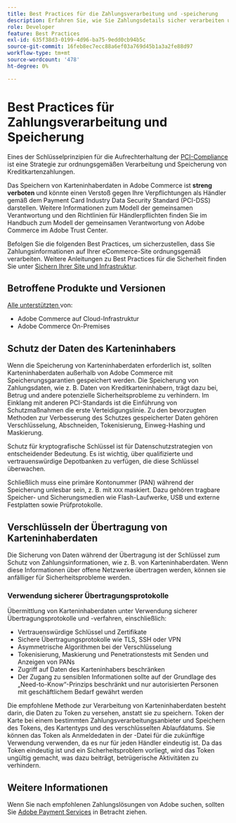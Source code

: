 ```yaml
---
title: Best Practices für die Zahlungsverarbeitung und -speicherung
description: Erfahren Sie, wie Sie Zahlungsdetails sicher verarbeiten und speichern
role: Developer
feature: Best Practices
exl-id: 635f38d3-0199-4d96-ba75-9edd0cb94b5c
source-git-commit: 16feb8ec7ecc88a6ef03a769d45b1a3a2fe88d97
workflow-type: tm+mt
source-wordcount: '478'
ht-degree: 0%

---
```


# Best Practices für Zahlungsverarbeitung und Speicherung

Eines der Schlüsselprinzipien für die Aufrechterhaltung der [PCI-Compliance](https://experienceleague.adobe.com/docs/commerce-admin/start/compliance/payments/compliance-pci.html) ist eine Strategie zur ordnungsgemäßen Verarbeitung und Speicherung von Kreditkartenzahlungen.

Das Speichern von Karteninhaberdaten in Adobe Commerce ist **streng verboten** und könnte einen Verstoß gegen Ihre Verpflichtungen als Händler gemäß dem Payment Card Industry Data Security Standard (PCI-DSS) darstellen. Weitere Informationen zum Modell der gemeinsamen Verantwortung und den Richtlinien für Händlerpflichten finden Sie im Handbuch zum Modell der gemeinsamen Verantwortung von Adobe Commerce [](https://www.adobe.com/content/dam/cc/en/trust-center/ungated/whitepapers/experience-cloud/adobe-commerce-shared-responsibilities-guide.pdf) im Adobe Trust Center.

Befolgen Sie die folgenden Best Practices, um sicherzustellen, dass Sie Zahlungsinformationen auf Ihrer eCommerce-Site ordnungsgemäß verarbeiten. Weitere Anleitungen zu Best Practices für die Sicherheit finden Sie unter [Sichern Ihrer Site und Infrastruktur](../launch/security-best-practices.md).

## Betroffene Produkte und Versionen

[Alle unterstützten ](../../../release/versions.md) von:

* Adobe Commerce auf Cloud-Infrastruktur
* Adobe Commerce On-Premises

## Schutz der Daten des Karteninhabers

Wenn die Speicherung von Karteninhaberdaten erforderlich ist, sollten Karteninhaberdaten außerhalb von Adobe Commerce mit Speicherungsgarantien gespeichert werden. Die Speicherung von Zahlungsdaten, wie z. B. Daten von Kreditkarteninhabern, trägt dazu bei, Betrug und andere potenzielle Sicherheitsprobleme zu verhindern. Im Einklang mit anderen PCI-Standards ist die Einführung von Schutzmaßnahmen die erste Verteidigungslinie. Zu den bevorzugten Methoden zur Verbesserung des Schutzes gespeicherter Daten gehören Verschlüsselung, Abschneiden, Tokenisierung, Einweg-Hashing und Maskierung.

Schutz für kryptografische Schlüssel ist für Datenschutzstrategien von entscheidender Bedeutung. Es ist wichtig, über qualifizierte und vertrauenswürdige Depotbanken zu verfügen, die diese Schlüssel überwachen.

Schließlich muss eine primäre Kontonummer (PAN) während der Speicherung unlesbar sein, z. B. mit `XXX` maskiert. Dazu gehören tragbare Speicher- und Sicherungsmedien wie Flash-Laufwerke, USB und externe Festplatten sowie Prüfprotokolle.

## Verschlüsseln der Übertragung von Karteninhaberdaten

Die Sicherung von Daten während der Übertragung ist der Schlüssel zum Schutz von Zahlungsinformationen, wie z. B. von Karteninhaberdaten. Wenn diese Informationen über offene Netzwerke übertragen werden, können sie anfälliger für Sicherheitsprobleme werden.

### Verwendung sicherer Übertragungsprotokolle

Übermittlung von Karteninhaberdaten unter Verwendung sicherer Übertragungsprotokolle und -verfahren, einschließlich:

* Vertrauenswürdige Schlüssel und Zertifikate
* Sichere Übertragungsprotokolle wie TLS, SSH oder VPN
* Asymmetrische Algorithmen bei der Verschlüsselung
* Tokenisierung, Maskierung und Penetrationstests mit Senden und Anzeigen von PANs
* Zugriff auf Daten des Karteninhabers beschränken
* Der Zugang zu sensiblen Informationen sollte auf der Grundlage des „Need-to-Know“-Prinzips beschränkt und nur autorisierten Personen mit geschäftlichem Bedarf gewährt werden

Die empfohlene Methode zur Verarbeitung von Karteninhaberdaten besteht darin, die Daten zu Token zu versehen, anstatt sie zu speichern. Token der Karte bei einem bestimmten Zahlungsverarbeitungsanbieter und Speichern des Tokens, des Kartentyps und des verschlüsselten Ablaufdatums. Sie können das Token als Anmeldedaten in der -Datei für die zukünftige Verwendung verwenden, da es nur für jeden Händler eindeutig ist. Da das Token eindeutig ist und ein Sicherheitsproblem vorliegt, wird das Token ungültig gemacht, was dazu beiträgt, betrügerische Aktivitäten zu verhindern.

## Weitere Informationen

Wenn Sie nach empfohlenen Zahlungslösungen von Adobe suchen, sollten Sie [Adobe Payment Services](https://experienceleague.adobe.com/docs/commerce/payment-services/overview.html) in Betracht ziehen.
